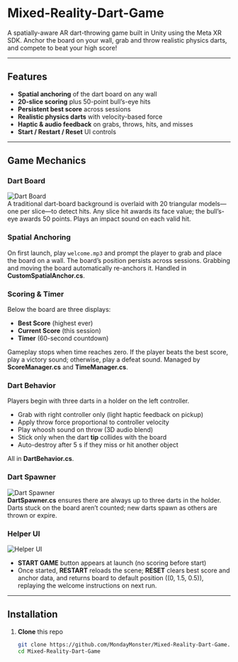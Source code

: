 # Mixed-Reality-Dart-Game

A spatially-aware AR dart-throwing game built in Unity using the Meta XR SDK. Anchor the board on your wall, grab and throw realistic physics darts, and compete to beat your high score! 

---

## Features

- **Spatial anchoring** of the dart board on any wall 
- **20-slice scoring** plus 50-point bull’s-eye hits  
- **Persistent best score** across sessions  
- **Realistic physics darts** with velocity-based force 
- **Haptic & audio feedback** on grabs, throws, hits, and misses 
- **Start / Restart / Reset** UI controls  

---

## Game Mechanics

### Dart Board  
![Dart Board](./images/img1.png)  
A traditional dart-board background is overlaid with 20 triangular models—one per slice—to detect hits. Any slice hit awards its face value; the bull’s-eye awards 50 points. Plays an impact sound on each valid hit. 

### Spatial Anchoring  
On first launch, play `welcome.mp3` and prompt the player to grab and place the board on a wall. The board’s position persists across sessions. Grabbing and moving the board automatically re-anchors it. Handled in **CustomSpatialAnchor.cs**. 

### Scoring & Timer  
Below the board are three displays:  
- **Best Score** (highest ever)  
- **Current Score** (this session)  
- **Timer** (60-second countdown)  

Gameplay stops when time reaches zero. If the player beats the best score, play a victory sound; otherwise, play a defeat sound. Managed by **ScoreManager.cs** and **TimeManager.cs**. 

### Dart Behavior  
Players begin with three darts in a holder on the left controller.  
- Grab with right controller only (light haptic feedback on pickup)  
- Apply throw force proportional to controller velocity  
- Play whoosh sound on throw (3D audio blend)  
- Stick only when the dart **tip** collides with the board  
- Auto-destroy after 5 s if they miss or hit another object  

All in **DartBehavior.cs**. 

### Dart Spawner  
![Dart Spawner](./images/img2.png)  
**DartSpawner.cs** ensures there are always up to three darts in the holder. Darts stuck on the board aren’t counted; new darts spawn as others are thrown or expire. 

### Helper UI  
![Helper UI](./images/img3.png)  
- **START GAME** button appears at launch (no scoring before start)  
- Once started, **RESTART** reloads the scene; **RESET** clears best score and anchor data, and returns board to default position ((0, 1.5, 0.5)), replaying the welcome instructions on next run. 

---

## Installation

1. **Clone** this repo  
   ```bash
   git clone https://github.com/MondayMonster/Mixed-Reality-Dart-Game.git
   cd Mixed-Reality-Dart-Game
